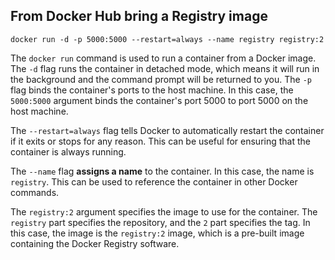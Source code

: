 

## From Docker Hub bring a Registry image
```shell
docker run -d -p 5000:5000 --restart=always --name registry registry:2
```

The `docker run` command is used to run a container from a Docker image. The `-d` flag runs the container in detached mode, which means it will run in the background and the command prompt will be returned to you. The `-p` flag binds the container's ports to the host machine. In this case, the `5000:5000` argument binds the container's port 5000 to port 5000 on the host machine.

The `--restart=always` flag tells Docker to automatically restart the container if it exits or stops for any reason. This can be useful for ensuring that the container is always running.

The `--name` flag **assigns a name** to the container. In this case, the name is `registry`. This can be used to reference the container in other Docker commands.

The `registry:2` argument specifies the image to use for the container. The `registry` part specifies the repository, and the `2` part specifies the tag. In this case, the image is the `registry:2` image, which is a pre-built image containing the Docker Registry software.



